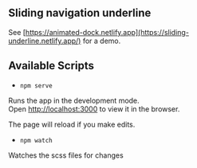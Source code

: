 ## Sliding navigation underline

See [https://animated-dock.netlify.app](https://sliding-underline.netlify.app/) for a demo.

## Available Scripts

- `npm serve`

Runs the app in the development mode.<br>
Open [http://localhost:3000](http://localhost:3000) to view it in the browser.

The page will reload if you make edits.<br>

- `npm watch`

Watches the scss files for changes
